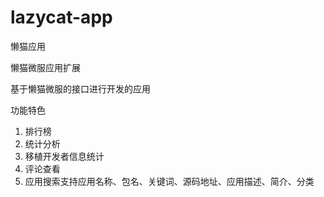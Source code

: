 # lazycat-app
懒猫应用

懒猫微服应用扩展

基于懒猫微服的接口进行开发的应用

功能特色
1. 排行榜
2. 统计分析
3. 移植开发者信息统计
4. 评论查看
5. 应用搜索支持应用名称、包名、关键词、源码地址、应用描述、简介、分类